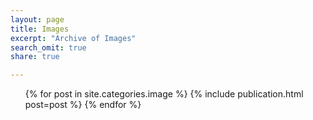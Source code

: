 ```yaml
---
layout: page
title: Images
excerpt: "Archive of Images"
search_omit: true
share: true

---
```


<ul class="post-list">
  {% for post in site.categories.image %}
    {% include publication.html post=post %}
  {% endfor %}
</ul>
